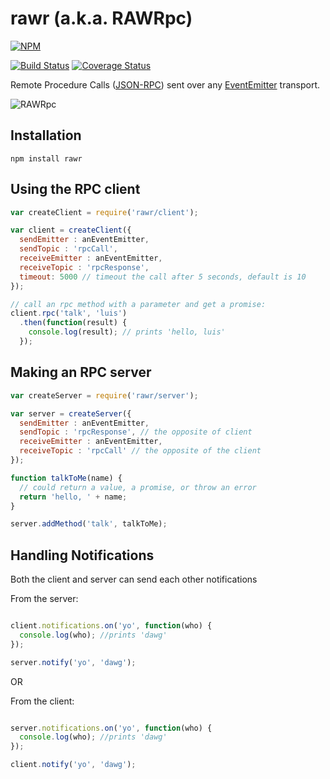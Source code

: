 # rawr (a.k.a. RAWRpc)

[![NPM](https://nodei.co/npm/rawr.png?compact=true)](https://nodei.co/npm/rawr/)

[![Build Status](https://travis-ci.org/iceddev/rawr.svg?branch=master)](https://travis-ci.org/iceddev/rawr) [![Coverage Status](https://coveralls.io/repos/iceddev/rawr/badge.svg?branch=master)](https://coveralls.io/r/iceddev/rawr?branch=master)



Remote Procedure Calls ([JSON-RPC](http://json-rpc.org/wiki/specification)) sent over any [EventEmitter](https://nodejs.org/dist/latest-v8.x/docs/api/events.html#events_class_eventemitter) transport.

![RAWRpc](https://rawgithub.com/phated/badart/master/reptar_rawr.jpg)




## Installation

`npm install rawr`

## Using the RPC client

```javascript
var createClient = require('rawr/client');

var client = createClient({
  sendEmitter : anEventEmitter,
  sendTopic : 'rpcCall',
  receiveEmitter : anEventEmitter,
  receiveTopic : 'rpcResponse',
  timeout: 5000 // timeout the call after 5 seconds, default is 10
});

// call an rpc method with a parameter and get a promise:
client.rpc('talk', 'luis')
  .then(function(result) {
    console.log(result); // prints 'hello, luis'
  });

```


## Making an RPC server

```javascript
var createServer = require('rawr/server');

var server = createServer({
  sendEmitter : anEventEmitter,
  sendTopic : 'rpcResponse', // the opposite of client
  receiveEmitter : anEventEmitter,
  receiveTopic : 'rpcCall' // the opposite of the client
});

function talkToMe(name) {
  // could return a value, a promise, or throw an error
  return 'hello, ' + name;
}

server.addMethod('talk', talkToMe);

```

## Handling Notifications

Both the client and server can send each other notifications

From the server:
```javascript

client.notifications.on('yo', function(who) {
  console.log(who); //prints 'dawg'
});

server.notify('yo', 'dawg');

```

OR

From the client:
```javascript

server.notifications.on('yo', function(who) {
  console.log(who); //prints 'dawg'
});

client.notify('yo', 'dawg');

```
